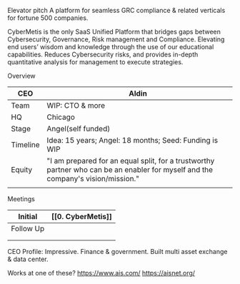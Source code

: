 Elevator pitch
A platform for seamless GRC compliance & related verticals for fortune 500 companies.

CyberMetis is the only SaaS Unified Platform that bridges gaps between Cybersecurity, Governance, Risk management and Compliance. Elevating end users’ wisdom and knowledge through the use of our educational capabilities. Reduces Cybersecurity risks, and provides in-depth quantitative analysis for management to execute strategies.

Overview

| CEO      | Aldin                                                                                                                            |
| -------- | -------------------------------------------------------------------------------------------------------------------------------- |
| Team     | WIP: CTO & more                                                                                                                  |
| HQ       | Chicago                                                                                                                          |
| Stage    | Angel(self funded)                                                                                                               |
| Timeline | Idea: 15 years; Angel: 18 months; Seed: Funding is WIP                                                                           |
| Equity   | "I am prepared for an equal split, for a trustworthy partner who can be an enabler for myself and the company's vision/mission." |
|          |                                                                                                                                  |
Meetings

| Initial   | [[0. CyberMetis]] |
| --------- | ----------------- |
| Follow Up |                   |
|           |                   |
|           |                   |





CEO Profile: 
Impressive. Finance & government. Built multi asset exchange & data center.

Works at one of these?
https://www.ais.com/
https://aisnet.org/